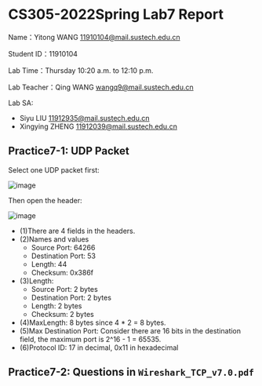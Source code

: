 # CS305-2022Spring Lab7 Report
Name：Yitong WANG 11910104@mail.sustech.edu.cn

Student ID：11910104

Lab Time：Thursday 10:20 a.m. to 12:10 p.m.

Lab Teacher：Qing WANG wangq9@mail.sustech.edu.cn

Lab SA:
- Siyu LIU 11912935@mail.sustech.edu.cn
- Xingying ZHENG 11912039@mail.sustech.edu.cn

## Practice7-1: UDP Packet
Select one UDP packet first:

![image](https://user-images.githubusercontent.com/64548919/161696500-120de7c3-6340-443f-99f4-4edb4607b02b.png)

Then open the header:

![image](https://user-images.githubusercontent.com/64548919/161696660-95876ae4-ea67-451c-ac06-a70c84f2e6f6.png)

- (1)There are 4 fields in the headers.
- (2)Names and values
  - Source Port: 64266
  - Destination Port: 53
  - Length: 44
  - Checksum: 0x386f
- (3)Length:
  - Source Port: 2 bytes
  - Destination Port: 2 bytes
  - Length: 2 bytes
  - Checksum: 2 bytes
- (4)MaxLength: 8 bytes since 4 * 2 = 8 bytes.
- (5)Max Destination Port: Consider there are 16 bits in the destination field, the maximum port is 2^16 - 1 = 65535.
- (6)Protocol ID: 17 in decimal, 0x11 in hexadecimal

## Practice7-2: Questions in `Wireshark_TCP_v7.0.pdf`
